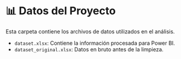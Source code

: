 # 📊 Datos del Proyecto

Esta carpeta contiene los archivos de datos utilizados en el análisis.

- `dataset.xlsx`: Contiene la información procesada para Power BI.
- `dataset_original.xlsx`: Datos en bruto antes de la limpieza.



